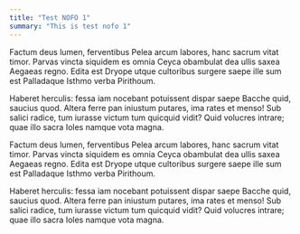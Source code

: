 ```yaml
---
title: "Test NOFO 1"
summary: "This is test nofo 1"
---
```


<div id="about" data-title="About this Opportunity">

Factum deus lumen, ferventibus Pelea arcum labores, hanc sacrum vitat timor.
Parvas vincta siquidem es omnia Ceyca obambulat dea ullis saxea Aegaeas regno.
Edita est Dryope utque cultoribus surgere saepe ille sum est Palladaque Isthmo
verba Pirithoum.

Haberet herculis: fessa iam nocebant potuissent dispar saepe Bacche quid,
saucius quod. Altera ferre pan iniustum putares, ima rates et menso! Sub salici
radice, tum iurasse victum tum quicquid vidit? Quid volucres intrare; quae illo
sacra Ioles namque vota magna.

</div>

<div id="getting-started" data-title="Getting Started">

Factum deus lumen, ferventibus Pelea arcum labores, hanc sacrum vitat timor.
Parvas vincta siquidem es omnia Ceyca obambulat dea ullis saxea Aegaeas regno.
Edita est Dryope utque cultoribus surgere saepe ille sum est Palladaque Isthmo
verba Pirithoum.

Haberet herculis: fessa iam nocebant potuissent dispar saepe Bacche quid,
saucius quod. Altera ferre pan iniustum putares, ima rates et menso! Sub salici
radice, tum iurasse victum tum quicquid vidit? Quid volucres intrare; quae illo
sacra Ioles namque vota magna.

</div>
